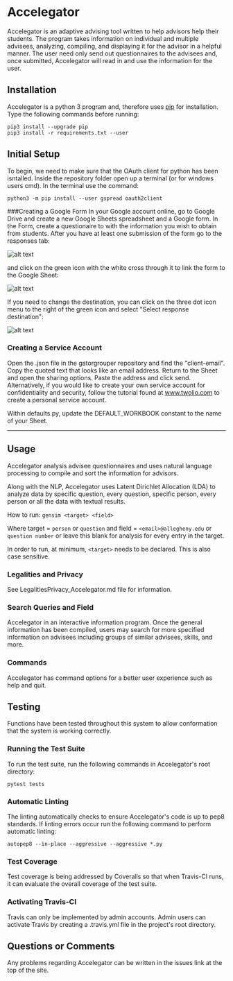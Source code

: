 # Accelegator

Accelegator is an adaptive advising tool written to help advisors help their
students. The program takes information on individual and multiple advisees,
analyzing, compiling, and displaying it for the advisor in a helpful manner.
The user need only send out questionnaires to the advisees and, once submitted,
Accelegator will read in and use the information for the user.

## Installation

Accelegator is a python 3 program and, therefore uses [pip][1] for installation.
Type the following commands before running:

[1]: https://pip.pypa.io/en/stable/installing

```shell
pip3 install --upgrade pip
pip3 install -r requirements.txt --user
```

## Initial Setup

To begin, we need to make sure that the OAuth client for python has been isntalled. Inside the repository folder open up a terminal (or for windows users cmd). In the terminal use the command:

`python3 -m pip install --user gspread oauth2client`

###Creating a Google Form
In your Google account online, go to Google Drive and create a new Google Sheets spreadsheet and a Google form. In the Form, create a questionaire to with the information you wish to obtain from students. After you have at least one submission of the form go to the responses tab:

![alt text](https://imgur.com/ctAYBmq "Response Tab")

and click on the green icon with the white cross through it to link the form to the Google Sheet:

![alt text](https://imgur.com/mFFCicS "Click this to link")

If you need to change the destination, you can click on the three dot icon menu to the right of the green icon and select "Select response destination":

![alt text](https://imgur.com/T9AaNPQ "Click this to change destination")

### Creating a Service Account
Open the .json file in the gatorgrouper repository and find the "client-email". Copy the quoted text that looks like an email address. Return to the Sheet and open the sharing options. Paste the address and click send. Alternatively, if you would like to create your own service account for confidentiality and security, follow the tutorial found at www.twolio.com to create a personal service account.

Within defaults.py, update the DEFAULT_WORKBOOK constant to the name of your Sheet.


------

## Usage

Accelegator analysis advisee questionnaires and uses natural language
processing to compile and sort the information for
advisors.

Along with the NLP, Accelegator uses Latent Dirichlet Allocation (LDA) to
analyze data by specific question, every question, specific person, every
person or all the data with textual results.

How to run:
`` gensim <target> <field> ``

Where target = `person` or `question`
and field = `<email>@allegheny.edu` or `question number` or leave this blank for
analysis for every entry in the target.

In order to run, at minimum, ``<target>`` needs to be declared. This is also
case sensitive.

### Legalities and Privacy

See LegalitiesPrivacy_Accelegator.md file for information.

### Search Queries and Field

Accelegator in an interactive information program. Once the general
information has been compiled, users may search for more specified information
on advisees including groups of similar advisees, skills, and more.

### Commands

Accelegator has command options for a better user experience such as help and
quit.

## Testing

Functions have been tested throughout this system to allow conformation that
the system is working correctly.

### Running the Test Suite

To run the test suite, run the following commands in Accelegator's root
directory:

```shell
pytest tests
```

### Automatic Linting

The linting automatically checks to ensure Accelegator's code is up to pep8
standards. If linting errors occur run the following command to perform
automatic linting:

```shell
autopep8 --in-place --aggressive --aggressive *.py
```

### Test Coverage

Test coverage is being addressed by Coveralls so that when Travis-CI runs, it
can evaluate the overall coverage of the test suite.

### Activating Travis-CI

Travis can only be implemented by admin accounts. Admin users can activate
Travis by creating a .travis.yml file in the project's root directory.

## Questions or Comments

Any problems regarding Accelegator can be written in the issues link at the
top of the site.
